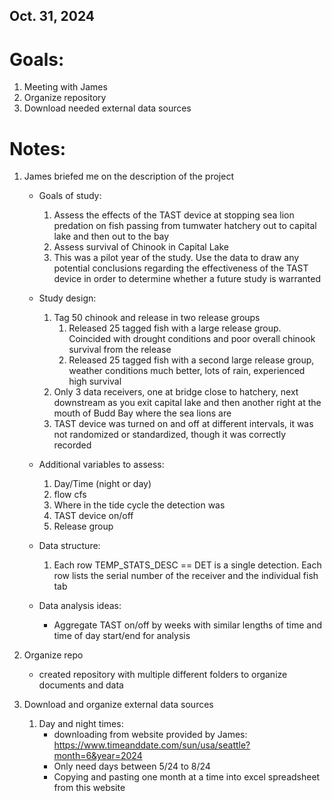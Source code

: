 ## Oct. 31, 2024 

# Goals:
1. Meeting with James
2. Organize repository
3. Download needed external data sources


# Notes:
1. James briefed me on the description of the project

    - Goals of study:
        1. Assess the effects of the TAST device at stopping sea lion predation on fish passing from tumwater hatchery out to capital lake and then out to the bay
        2. Assess survival of Chinook in Capital Lake
        3. This was a pilot year of the study. Use the data to draw any potential conclusions regarding the effectiveness of the TAST device in order to determine whether a future study is warranted

    - Study design:
        1. Tag 50 chinook and release in two release groups
            1. Released 25 tagged fish with a large release group. Coincided with drought conditions and poor overall chinook survival from the release
            2. Released 25 tagged fish with a second large release group, weather conditions much better, lots of rain, experienced high survival 
        2. Only 3 data receivers, one at bridge close to hatchery, next downstream as you exit capital lake and then another right at the mouth of Budd Bay where the sea lions are
        3. TAST device was turned on and off at different intervals, it was not randomized or standardized, though it was correctly recorded

    - Additional variables to assess:
        1. Day/Time (night or day)
        2. flow cfs 
        3. Where in the tide cycle the detection was
        4. TAST device on/off
        5. Release group

    - Data structure:
        1. Each row TEMP_STATS_DESC == DET is a single detection. Each row lists the serial number of the receiver and the individual fish tab

    - Data analysis ideas:
        - Aggregate TAST on/off by weeks with similar lengths of time and time of day start/end for analysis

2. Organize repo
    - created repository with multiple different folders to organize documents and data

3. Download and organize external data sources

    1. Day and night times:
        - downloading from website provided by James: https://www.timeanddate.com/sun/usa/seattle?month=6&year=2024
        - Only need days between 5/24 to 8/24
        - Copying and pasting one month at a time into excel spreadsheet from this website